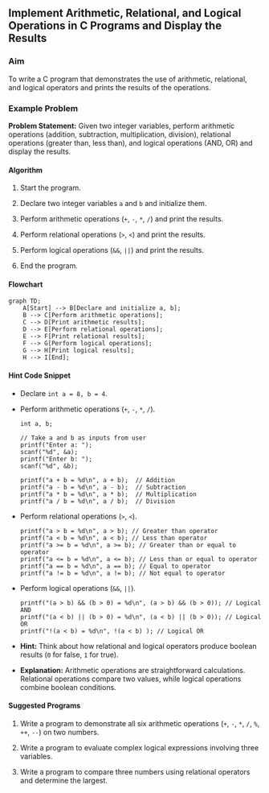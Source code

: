 ## Implement Arithmetic, Relational, and Logical Operations in C Programs and Display the Results

### Aim

To write a C program that demonstrates the use of arithmetic, relational, and logical operators and prints the results of the operations.

### Example Problem

**Problem Statement:** Given two integer variables, perform arithmetic operations (addition, subtraction, multiplication, division), relational operations (greater than, less than), and logical operations (AND, OR) and display the results.

#### Algorithm

1.  Start the program.
    
2.  Declare two integer variables `a` and `b` and initialize them.
    
3.  Perform arithmetic operations (`+`, `-`, `*`, `/`) and print the results.
    
4.  Perform relational operations (`>`, `<`) and print the results.
    
5.  Perform logical operations (`&&`, `||`) and print the results.
    
6.  End the program.
    

#### Flowchart

```mermaid
graph TD;
    A[Start] --> B[Declare and initialize a, b];
    B --> C[Perform arithmetic operations];
    C --> D[Print arithmetic results];
    D --> E[Perform relational operations];
    E --> F[Print relational results];
    F --> G[Perform logical operations];
    G --> H[Print logical results];
    H --> I[End];
```

#### Hint Code Snippet

-   Declare `int a = 8, b = 4`.
    
-   Perform arithmetic operations (`+`, `-`, `*`, `/`).
    
    ```
    int a, b;
    
    // Take a and b as inputs from user
    printf("Enter a: ");
    scanf("%d", &a);
    printf("Enter b: ");
    scanf("%d", &b);
    
    printf("a + b = %d\n", a + b);  // Addition
    printf("a - b = %d\n", a - b);  // Subtraction
    printf("a * b = %d\n", a * b);  // Multiplication
    printf("a / b = %d\n", a / b);  // Division
    ```
    
-   Perform relational operations (`>`, `<`).
    
    ```
    printf("a > b = %d\n", a > b); // Greater than operator
    printf("a < b = %d\n", a < b); // Less than operator
    printf("a >= b = %d\n", a >= b); // Greater than or equal to operator
    printf("a <= b = %d\n", a <= b); // Less than or equal to operator
    printf("a == b = %d\n", a == b); // Equal to operator
    printf("a != b = %d\n", a != b); // Not equal to operator
    ```
    
-   Perform logical operations (`&&`, `||`).
    
    ```
    printf("(a > b) && (b > 0) = %d\n", (a > b) && (b > 0)); // Logical AND
    printf("(a < b) || (b > 0) = %d\n", (a < b) || (b > 0)); // Logical OR
    printf("!(a < b) = %d\n", !(a < b) ); // Logical OR
    ```
    
-   **Hint:** Think about how relational and logical operators produce boolean results (`0` for false, `1` for true).
    
-   **Explanation:** Arithmetic operations are straightforward calculations. Relational operations compare two values, while logical operations combine boolean conditions.
    

#### Suggested Programs

1.  Write a program to demonstrate all six arithmetic operations (`+`, `-`, `*`, `/`, `%`, `++`, `--`) on two numbers.
    
2.  Write a program to evaluate complex logical expressions involving three variables.
    
3.  Write a program to compare three numbers using relational operators and determine the largest.
<!--stackedit_data:
eyJoaXN0b3J5IjpbLTE4OTIzNTUxMDAsLTU4MTI0OTYzNV19
-->
